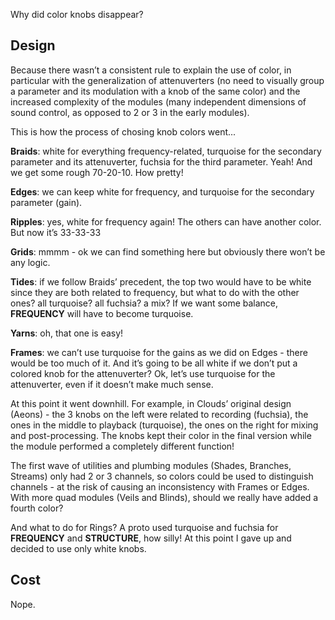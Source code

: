 Why did color knobs disappear?

## Design

Because there wasn’t a consistent rule to explain the use of color, in particular with the generalization of attenuverters (no need to visually group a parameter and its modulation with a knob of the same color) and the increased complexity of the modules (many independent dimensions of sound control, as opposed to 2 or 3 in the early modules).

This is how the process of chosing knob colors went...

**Braids**: white for everything frequency-related, turquoise for the secondary parameter and its attenuverter, fuchsia for the third parameter. Yeah! And we get some rough 70-20-10. How pretty!

**Edges**: we can keep white for frequency, and turquoise for the secondary parameter (gain).

**Ripples**: yes, white for frequency again! The others can have another color. But now it’s 33-33-33

**Grids**: mmmm - ok we can find something here but obviously there won’t be any logic.

**Tides**: if we follow Braids’ precedent, the top two would have to be white since they are both related to frequency, but what to do with the other ones? all turquoise? all fuchsia? a mix? If we want some balance, **FREQUENCY** will have to become turquoise.

**Yarns**: oh, that one is easy!

**Frames**: we can’t use turquoise for the gains as we did on Edges - there would be too much of it. And it’s going to be all white if we don’t put a colored knob for the attenuverter? Ok, let’s use turquoise for the attenuverter, even if it doesn’t make much sense.

At this point it went downhill. For example, in Clouds’ original design (Aeons) - the 3 knobs on the left were related to recording (fuchsia), the ones in the middle to playback (turquoise), the ones on the right for mixing and post-processing. The knobs kept their color in the final version while the module performed a completely different function!

The first wave of utilities and plumbing modules (Shades, Branches, Streams) only had 2 or 3 channels, so colors could be used to distinguish channels - at the risk of causing an inconsistency with Frames or Edges. With more quad modules (Veils and Blinds), should we really have added a fourth color?

And what to do for Rings? A proto used turquoise and fuchsia for **FREQUENCY** and **STRUCTURE**, how silly! At this point I gave up and decided to use only white knobs.

## Cost

Nope.